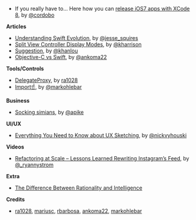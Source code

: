 * If you really have to... Here how you can [release iOS7 apps with XCode 8](http://cordobo.com/2281-quick-tip-release-ios-7-apps-with-xcode-8/), by [@cordobo](https://twitter.com/cordobo)

**Articles**

* [Understanding Swift Evolution](http://www.jessesquires.com/understanding-swift-evolution/), by [@jesse_squires](https://twitter.com/jesse_squires)
* [Split View Controller Display Modes](http://useyourloaf.com/blog/split-view-controller-display-modes/), by [@kharrison](https://twitter.com/kharrison)
* [Suggestion](http://khanlou.com/2016/10/suggestion/), by [@khanlou](http://www.twitter.com/khanlou)
* [Objective-C vs Swift](https://medium.com/@ankoma22/objective-c-vs-swift-904c71dfc75b#.lmaszgteg), by [@ankoma22](https://twitter.com/ankoma22)


**Tools/Controls**

* [DelegateProxy](https://github.com/ra1028/DelegateProxy), by [ra1028](https://github.com/ra1028)
* [Import☝️](https://github.com/markohlebar/Import), by [@markohlebar](https://twitter.com/markohlebar)

**Business**

* [Socking simians](http://www.allenpike.com/2016/socking-simians/), by [@apike](http://www.twitter.com/apike/)

**UI/UX**

* [Everything You Need to Know about UX Sketching](https://www.toptal.com/designers/ux/guide-to-ux-sketching), by [@nickvyhouski](https://twitter.com/nickvyhouski)

**Videos**

* [Refactoring at Scale – Lessons Learned Rewriting Instagram’s Feed](https://realm.io/news/tryswift-ryan-nystrom-refactoring-at-scale-lessons-learned-rewriting-instagram-feed/), by [@_ryannystrom](https://twitter.com/_ryannystrom)

**Extra**

* [The Difference Between Rationality and Intelligence](http://mobile.nytimes.com/2016/09/18/opinion/sunday/the-difference-between-rationality-and-intelligence.html?)

**Credits**

* [ra1028](https://github.com/ra1028), [mariusc](https://github.com/mariusc), [rbarbosa](https://github.com/rbarbosa), [ankoma22](https://github.com/Ankoma22), [markohlebar](https://github.com/markohlebar)
